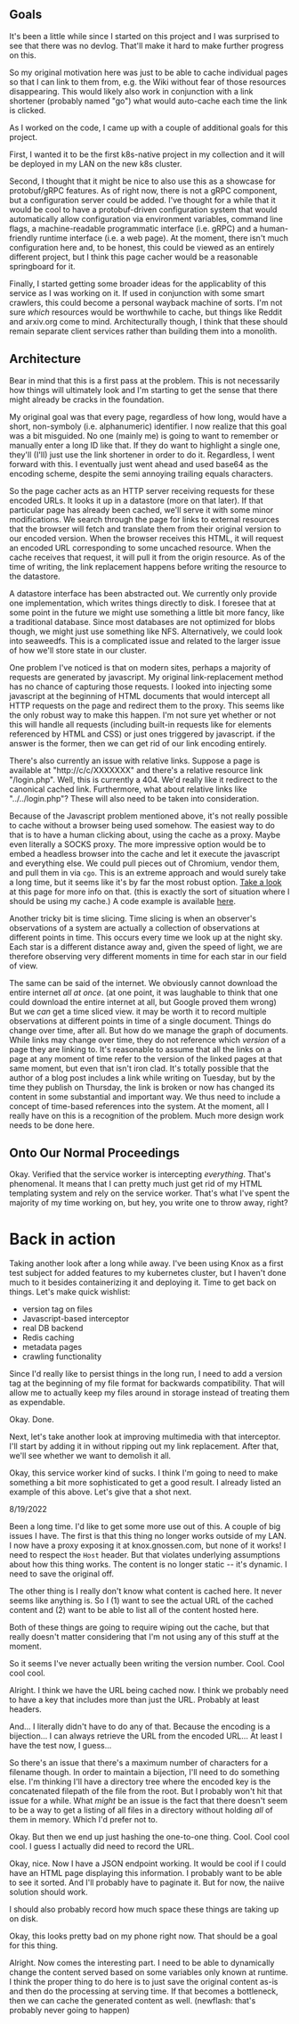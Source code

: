 ## Goals

It's been a little while since I started on this project and I was surprised to
see that there was no devlog. That'll make it hard to make further progress on
this.

So my original motivation here was just to be able to cache individual pages so
that I can link to them from, e.g. the Wiki without fear of those resources
disappearing. This would likely also work in conjunction with a link shortener
(probably named "go") what would auto-cache each time the link is clicked.

As I worked on the code, I came up with a couple of additional goals for this
project.

First, I wanted it to be the first k8s-native project in my collection and it
will be deployed in my LAN on the new k8s cluster.

Second, I thought that it might be nice to also use this as a showcase for
protobuf/gRPC features. As of right now, there is not a gRPC component, but a
configuration server could be added. I've thought for a while that it would be
cool to have a protobuf-driven configuration system that would automatically
allow configuration via environment variables, command line flags, a
machine-readable programmatic interface (i.e. gRPC) and a human-friendly runtime
interface (i.e. a web page). At the moment, there isn't much configuration here
and, to be honest, this could be viewed as an entirely different project, but I
think this page cacher would be a reasonable springboard for it.

Finally, I started getting some broader ideas for the applicablity of this
service as I was working on it. If used in conjunction with some smart crawlers,
this could become a personal wayback machine of sorts. I'm not sure *which*
resources would be worthwhile to cache, but things like Reddit and arxiv.org
come to mind. Architecturally though, I think that these should remain separate
client services rather than building them into a monolith.

## Architecture

Bear in mind that this is a first pass at the problem. This is not necessarily
how things will ultimately look and I'm starting to get the sense that there
might already be cracks in the foundation.

My original goal was that every page, regardless of how long, would have a
short, non-symboly (i.e. alphanumeric) identifier. I now realize that this goal
was a bit misguided. No one (mainly me) is going to want to remember or manually
enter a long ID like that. If they do want to highlight a single one, they'll
(I'll) just use the link shortener in order to do it. Regardless, I went forward
with this. I eventually just went ahead and used base64 as the encoding scheme,
despite the semi annoying trailing equals characters.

So the page cacher acts as an HTTP server receiving requests for these encoded
URLs. It looks it up in a datastore (more on that later). If that particular
page has already been cached, we'll serve it with some minor modifications. We
search through the page for links to external resources that the browser will
fetch and translate them from their original version to our encoded version.
When the browser receives this HTML, it will request an encoded URL
corresponding to some uncached resource. When the cache receives that request,
it will pull it from the origin resource.  As of the time of writing, the link
replacement happens before writing the resource to the datastore.

A datastore interface has been abstracted out. We currently only provide one
implementation, which writes things directly to disk. I foresee that at some
point in the future we might use something a little bit more fancy, like a
traditional database. Since most databases are not optimized for blobs though,
we might just use something like NFS. Alternatively, we could look into
seaweedfs. This is a complicated issue and related to the larger issue of how
we'll store state in our cluster.

One problem I've noticed is that on modern sites, perhaps a majority of requests
are generated by javascript. My original link-replacement method has no chance
of capturing those requests. I looked into injecting some javascript at the
beginning of HTML documents that would intercept all HTTP requests on the page
and redirect them to the proxy. This seems like the only robust way to make this
happen. I'm not sure yet whether or not this will handle all requests (including
built-in requests like for elements referenced by HTML and CSS) or just ones
triggered by javascript. if the answer is the former, then we can get rid of our
link encoding entirely.

There's also currently an issue with relative links. Suppose a page is available
at "http://c/c/XXXXXXX" and there's a relative resource link "/login.php". Well,
this is currently a 404. We'd really like it redirect to the canonical cached
link. Furthermore, what about relative links like "../../login.php"? These will
also need to be taken into consideration.

Because of the Javascript problem mentioned above, it's not really possible to
cache without a browser being used somehow. The easiest way to do that is to
have a human clicking about, using the cache as a proxy. Maybe even literally a
SOCKS proxy. The more impressive option would be to embed a headless browser
into the cache and let it execute the javascript and everything else. We could
pull pieces out of Chromium, vendor them, and pull them in via `cgo`. This is an
extreme approach and would surely take a long time, but it seems like it's by
far the most robust option. [Take a look](https://chromium.googlesource.com/chromium/src/+/lkgr/headless/README.md)
at this page for more info on that.  (this is exactly the sort of situation
where I should be using my cache.) A code example is available
[here](https://source.chromium.org/chromium/chromium/src/+/master:headless/app/headless_example.cc).

Another tricky bit is time slicing. Time slicing is when an observer's
observations of a system are actually a collection of observations at different
points in time. This occurs every time we look up at the night sky. Each star is
a different distance away and, given the speed of light, we are therefore
observing very different moments in time for each star in our field of view.

The same can be said of the internet. We obviously cannot download the entire
internet *all at once*. (at one point, it was laughable to think that one could
download the entire internet at all, but Google proved them wrong) But we *can*
get a time sliced view. it may be worth it to record multiple observations at
different points in time of a single document. Things do change over time, after
all. But how do we manage the graph of documents. While links may change over
time, they do not reference which *version* of a page they are linking to. It's
reasonable to assume that all the links on a page at any moment of time refer to
the version of the linked pages at that same moment, but even that isn't iron
clad. It's totally possible that the author of a blog post includes a link while
writing on Tuesday, but by the time they publish on Thursday, the link is broken
or now has changed its content in some substantial and important way. We thus
need to include a concept of time-based references into the system. At the
moment, all I really have on this is a recognition of the problem. Much more
design work needs to be done here.

## Onto Our Normal Proceedings

Okay. Verified that the service worker is intercepting *everything*. That's
phenomenal. It means that I can pretty much just get rid of my HTML templating
system and rely on the service worker. That's what I've spent the majority of my
time working on, but hey, you write one to throw away, right?


# Back in action

Taking another look after a long while away. I've been using Knox as a first test
subject for added features to my kubernetes cluster, but I haven't done much to
it besides containerizing it and deploying it. Time to get back on things. Let's
make quick wishlist:

 - version tag on files
 - Javascript-based interceptor
 - real DB backend
 - Redis caching
 - metadata pages
 - crawling functionality

Since I'd really like to persist things in the long run, I need to add a version
tag at the beginning of my file format for backwards compatibility. That will
allow me to actually keep my files around in storage instead of treating them as
expendable.

Okay. Done.

Next, let's take another look at improving multimedia with that interceptor.
I'll start by adding it in without ripping out my link replacement. After that,
we'll see whether we want to demolish it all.

Okay, this service worker kind of sucks. I think I'm going to need to make
something a bit more sophisticated to get a good result. I already listed an
example of this above. Let's give that a shot next.

8/19/2022

Been a long time. I'd like to get some more use out of this. A couple of big
issues I have. The first is that this thing no longer works outside of my LAN. I
now have a proxy exposing it at knox.gnossen.com, but none of it works! I need
to respect the `Host` header. But that violates underlying assumptions about how
this thing works. The content is no longer static -- it's dynamic. I need to
save the original off.

The other thing is I really don't know what content is cached here. It never
seems like anything is. So I (1) want to see the actual URL of the cached
content and (2) want to be able to list all of the content hosted here.

Both of these things are going to require wiping out the cache, but that really
doesn't matter considering that I'm not using any of this stuff at the moment.

So it seems I've never actually been writing the version number. Cool. Cool cool
cool.

Alright. I think we have the URL being cached now. I think we probably need to
have a key that includes more than just the URL. Probably at least headers.

And... I literally didn't have to do any of that. Because the encoding is a
bijection... I can always retrieve the URL from the encoded URL... At least I
have the test now, I guess...

So there's an issue that there's a maximum number of characters for a filename
though. In order to maintain a bijection, I'll need to do something else. I'm
thinking I'll have a directory tree where the encoded key is the concatenated
filepath of the file from the root. But I probably won't hit that issue for a
while. What _might_ be an issue is the fact that there doesn't seem to be a way
to get a listing of all files in a directory without holding _all_ of them in
memory. Which I'd prefer not to.

Okay. But then we end up just hashing the one-to-one thing. Cool. Cool cool
cool. I guess I actually did need to record the URL.

Okay, nice. Now I have a JSON endpoint working. It would be cool if I could
have an HTML page displaying this information. I probably want to be able to see
it sorted. And I'll probably have to paginate it. But for now, the naiive
solution should work.

I should also probably record how much space these things are taking up on disk.

Okay, this looks pretty bad on my phone right now. That should be a goal for
this thing.

Alright. Now comes the interesting part. I need to be able to dynamically change
the content served based on some variables only known at runtime. I think the
proper thing to do here is to just save the original content as-is and then do
the processing at serving time. If that becomes a bottleneck, then we can cache
the generated content as well. (newflash: that's probably never going to happen)
